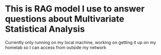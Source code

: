 # This is RAG model I use to answer questions about Multivariate Statistical Analysis

Currently only running on my local machine, working on getting it up on my homelab so I can access from outside my network
